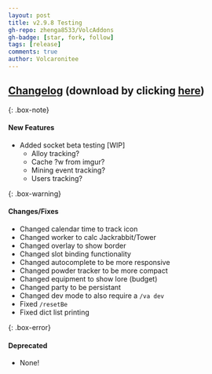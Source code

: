 ```yaml
---
layout: post
title: v2.9.8 Testing
gh-repo: zhenga8533/VolcAddons
gh-badge: [star, fork, follow]
tags: [release]
comments: true
author: Volcaronitee
---
```


## [Changelog](https://github.com/zhenga8533/VolcAddons/releases/tag/v2.9.8) (download by clicking [here](https://github.com/zhenga8533/VolcAddons/releases/download/v2.9.8/VolcAddons.zip))

{: .box-note}
#### New Features
- Added socket beta testing [WIP]
   - Alloy tracking?
   - Cache ?w from imgur?
   - Mining event tracking?
   - Users tracking?

{: .box-warning}
#### Changes/Fixes
- Changed calendar time to track icon
- Changed worker to calc Jackrabbit/Tower
- Changed overlay to show border
- Changed slot binding functionality
- Changed autocomplete to be more responsive
- Changed powder tracker to be more compact
- Changed equipment to show lore (budget)
- Changed party to be persistant
- Changed dev mode to also require a `/va dev`
- Fixed `/resetBe`
- Fixed dict list printing

{: .box-error}
#### Deprecated
- None!

